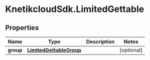 # KnetikcloudSdk.LimitedGettable

## Properties
Name | Type | Description | Notes
------------ | ------------- | ------------- | -------------
**group** | [**LimitedGettableGroup**](LimitedGettableGroup.md) |  | [optional] 


